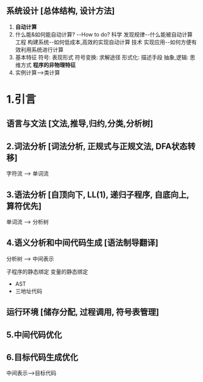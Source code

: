 
## 系统设计 [总体结构, 设计方法]

1. **自动计算**
2. 什么能&如何能自动计算? --How to do?
科学 发现规律--什么能被自动计算
工程 构建系统--如何低成本,高效的实现自动计算
技术 实现应用--如何方便有效利用系统进行计算
3. 基本特征
    符号: 表现形式
    符号变换: 求解途径
    形式化: 描述手段
    抽象,逻辑: 思维方式
    **程序的非物理特征**
4. 实例计算-->类计算

# 1.引言


## 语言与文法 [文法,推导,归约,分类,分析树]

## 2.词法分析 [词法分析, 正规式与正规文法, DFA状态转移]

字符流 --> 单词流

## 3.语法分析 [自顶向下, LL(1), 递归子程序, 自底向上, 算符优先]

单词流 --> 分析树

## 4.语义分析和中间代码生成 [语法制导翻译]

分析树 --> 中间表示

子程序的静态绑定
变量的静态绑定

- AST
- 三地址代码

## 运行环境 [储存分配, 过程调用, 符号表管理]

## 5.中间代码优化 

## 6.目标代码生成优化

中间表示-->目标代码
    